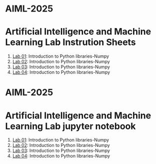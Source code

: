 # AIML-2025
# Artificial Intelligence and Machine Learning Lab Instrution Sheets
1.  [Lab 01](): Introduction to Python libraries-Numpy
1.  [Lab 02](): Introduction to Python libraries-Numpy
1.  [Lab 03](): Introduction to Python libraries-Numpy
1.  [Lab 04](): Introduction to Python libraries-Numpy

# AIML-2025
# Artificial Intelligence and Machine Learning Lab jupyter notebook
1.  [Lab 01](): Introduction to Python libraries-Numpy
1.  [Lab 02](): Introduction to Python libraries-Numpy
1.  [Lab 03](): Introduction to Python libraries-Numpy
1.  [Lab 04](): Introduction to Python libraries-Numpy
